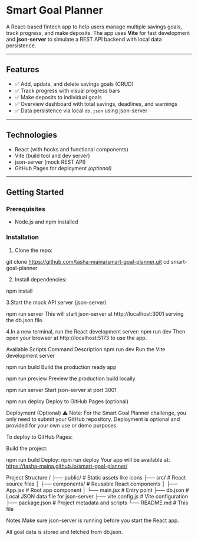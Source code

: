 # Smart Goal Planner

A React-based fintech app to help users manage multiple savings goals, track progress, and make deposits. The app uses **Vite** for fast development and **json-server** to simulate a REST API backend with local data persistence.

---

## Features

- ✅ Add, update, and delete savings goals (CRUD)
- ✅ Track progress with visual progress bars
- ✅ Make deposits to individual goals
- ✅ Overview dashboard with total savings, deadlines, and warnings
- ✅ Data persistence via local `db.json` using json-server

---

## Technologies

- React (with hooks and functional components)
- Vite (build tool and dev server)
- json-server (mock REST API)
- GitHub Pages for deployment *(optional)*

---

## Getting Started

### Prerequisites

- Node.js and npm installed

### Installation

1. Clone the repo:

git clone https://github.com/tasha-maina/smart-goal-planner.git
cd smart-goal-planner

2. Install dependencies:

npm install

3.Start the mock API server (json-server)

npm run server
This will start json-server at http://localhost:3001 serving the db.json file.

4.In a new terminal, run the React development server:
npm run dev
Then open your browser at http://localhost:5173 to use the app.

Available Scripts
Command	            Description
npm run dev         Run the Vite development server

npm run build	    Build the production ready app

npm run preview	    Preview the production build locally

npm run server	    Start json-server at port 3001

npm run deploy	    Deploy to GitHub Pages (optional)

Deployment (Optional)
⚠️ Note: For the Smart Goal Planner challenge, you only need to submit your GitHub repository. Deployment is optional and provided for your own use or demo purposes.

To deploy to GitHub Pages:

Build the project:

npm run build
Deploy:
npm run deploy
Your app will be available at:
https://tasha-maina.github.io/smart-goal-planner/

Project Structure
/
├── public/             # Static assets like icons
├── src/                # React source files
│   ├── components/     # Reusable React components
│   ├── App.jsx         # Root app component
│   └── main.jsx        # Entry point
├── db.json             # Local JSON data file for json-server
├── vite.config.js      # Vite configuration
├── package.json        # Project metadata and scripts
└── README.md           # This file

Notes
Make sure json-server is running before you start the React app.

All goal data is stored and fetched from db.json.


